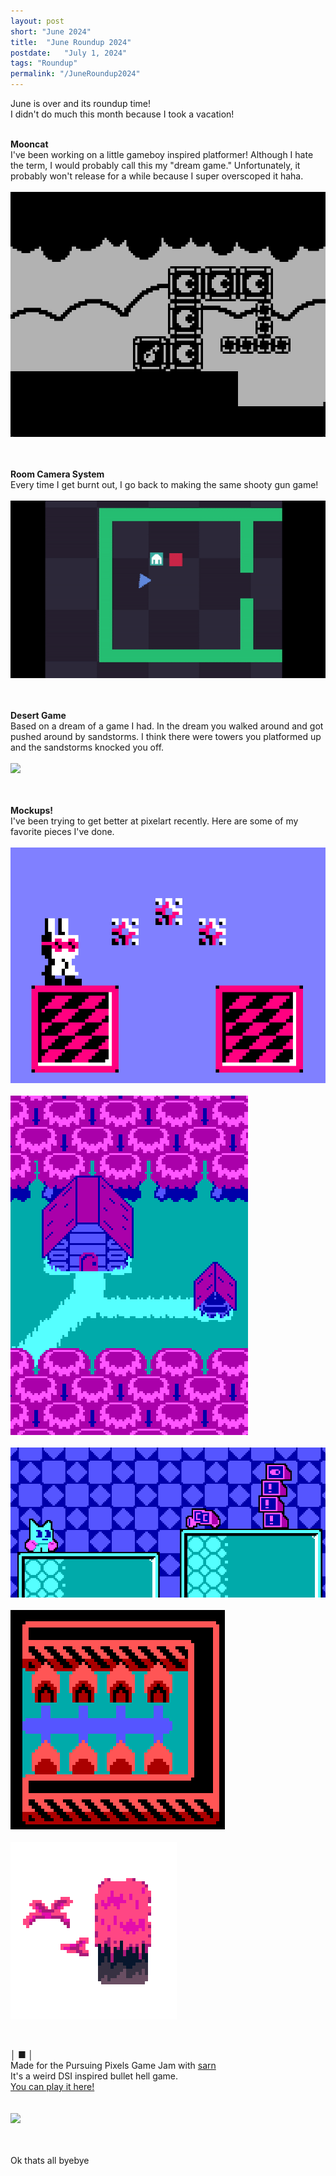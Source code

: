 ```yaml
---
layout: post
short: "June 2024"
title:  "June Roundup 2024"
postdate:   "July 1, 2024"
tags: "Roundup"
permalink: "/JuneRoundup2024"
---
```

June is over and its roundup time!<br>
I didn't do much this month because I took a vacation!<br><br>


**Mooncat**<br>
I've been working on a little gameboy inspired platformer!
Although I hate the term, I would probably call this my "dream game." Unfortunately, it probably won't release for a while because I super overscoped it haha. 
<br><br><img class="blogImg" src="/assets/blog/Jun2024/mooncat.gif" /><br><br>
<br>

**Room Camera System**<br>
Every time I get burnt out, I go back to making the same shooty gun game! 
<br><br><img class="blogImg" src="/assets/blog/Jun2024/rooms.gif" /><br><br>
<br>

**Desert Game**<br>
Based on a dream of a game I had. In the dream you walked around and got pushed around by sandstorms.
I think there were towers you platformed up and the sandstorms knocked you off.
<br><br><img class="blogImg" src="/assets/blog/Jun2024/desert.gif" /><br><br>
<br>

**Mockups!**<br>
I've been trying to get better at pixelart recently.
Here are some of my favorite pieces I've done. 
<br><br><img class="blogImg" src="/assets/blog/Jun2024/rabbit.png" /><br>
<br><img class="blogImg" src="/assets/blog/Jun2024/zelda.png" /><br>
<br><img class="blogImg" src="/assets/blog/Jun2024/computer.png" /><br>
<br><img class="blogImg" src="/assets/blog/Jun2024/houses.png" /><br>
<br><img class="blogImg" src="/assets/blog/Jun2024/hld.png" /><br>


<br>

**│ ■ │**<br>
Made for the Pursuing Pixels Game Jam with [sarn](https://bsky.app/profile/plutobirdo.bsky.social)<br>
It's a weird DSI inspired bullet hell game.<br>
[You can play it here!](https://sirmilkman.itch.io/lines)  
<br><br><img class="blogImg" src="/assets/blog/Jun2024/lines.gif" /><br><br>
<br>

Ok thats all byebye 


